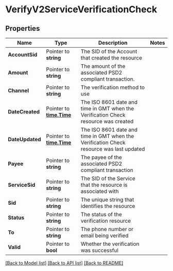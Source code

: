 # VerifyV2ServiceVerificationCheck

## Properties
Name | Type | Description | Notes
------------ | ------------- | ------------- | -------------
**AccountSid** | Pointer to **string** | The SID of the Account that created the resource |
**Amount** | Pointer to **string** | The amount of the associated PSD2 compliant transaction. |
**Channel** | Pointer to **string** | The verification method to use |
**DateCreated** | Pointer to [**time.Time**](time.Time.md) | The ISO 8601 date and time in GMT when the Verification Check resource was created |
**DateUpdated** | Pointer to [**time.Time**](time.Time.md) | The ISO 8601 date and time in GMT when the Verification Check resource was last updated |
**Payee** | Pointer to **string** | The payee of the associated PSD2 compliant transaction |
**ServiceSid** | Pointer to **string** | The SID of the Service that the resource is associated with |
**Sid** | Pointer to **string** | The unique string that identifies the resource |
**Status** | Pointer to **string** | The status of the verification resource |
**To** | Pointer to **string** | The phone number or email being verified |
**Valid** | Pointer to **bool** | Whether the verification was successful |

[[Back to Model list]](../README.md#documentation-for-models) [[Back to API list]](../README.md#documentation-for-api-endpoints) [[Back to README]](../README.md)



